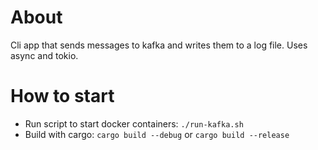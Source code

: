 # About

Cli app that sends messages to kafka and writes them to a log file.
Uses async and tokio.

# How to start

- Run script to start docker containers: `./run-kafka.sh`
- Build with cargo: `cargo build --debug` or `cargo build --release`

